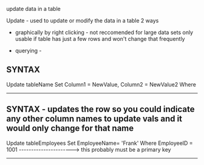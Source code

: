 update data in a table

Update - used to update or modify the data in a table
2 ways
- graphically by right clicking - not reccomended for large data sets 
                                  only usable if table has just a few rows
                                  and won't change that frequently
                                  
- querying - 

SYNTAX
-------------------------------------
Update tableName
Set Column1 = NewValue,
    Column2 = NewValue2
Where


-------------------------------------




SYNTAX - updates the row so you could indicate any other column names to update vals and it would only change for that name
-------------------------------------
Update tableEmployees
Set EmployeeName= 'Frank'
Where EmployeeID = 1001 ----------------------> this probably must be a primary key 


-------------------------------------